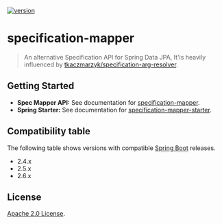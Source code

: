 [![version](https://img.shields.io/github/v/release/softleader/specification-mapper?color=brightgreen&sort=semver)](https://github.com/softleader/specification-mapper/releases)

# specification-mapper

> An alternative Specification API for Spring Data JPA, It'is heavily influenced by [tkaczmarzyk/specification-arg-resolver](https://github.com/tkaczmarzyk/specification-arg-resolver).


## Getting Started

- **Spec Mapper API:** See documentation for [specification-mapper](./domain).
- **Spring Starter:** See documentation for [specification-mapper-starter](./starter).

## Compatibility table

The following table shows versions with compatible [Spring Boot](https://spring.io/projects/spring-boot) releases.

- 2.4.x 
- 2.5.x 
- 2.6.x

## License

[Apache 2.0 License](./LICENSE).
